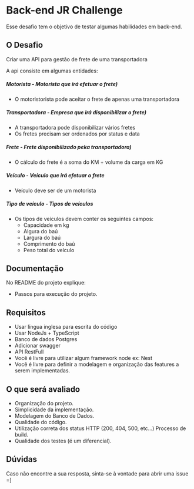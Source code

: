 # Back-end JR Challenge
Esse desafio tem o objetivo de testar algumas habilidades em back-end.

## O Desafio
Criar uma API para gestão de frete de uma transportadora

A api consiste em algumas entidades:

##### Motorista - Motorista que irá efetuar o frete)
- O motoristorista pode aceitar o frete de apenas uma transportadora

##### Transportadora - Empresa que irá disponibilizar o frete)
- A transportadora pode disponibilizar vários fretes
- Os fretes precisam ser ordenados por status e data

##### Frete - Frete disponibilizado peka transportadora)
- O cálculo do frete é a soma do KM + volume da carga em KG

##### Veículo - Veículo que irá efetuar o frete
- Veículo deve ser de um motorista

##### Tipo de veículo - Tipos de veículos
 - Os tipos de veículos devem conter os seguintes campos:
	- Capacidade em kg
	- Algura do baú
	- Largura do baú
	- Comprimento do baú
	- Peso total do veículo


## Documentação
 No README do projeto explique:
- Passos para execução do projeto.

## Requisitos
 - Usar língua inglesa para escrita do código
 - Usar NodeJs + TypeScript
 - Banco de dados Postgres
 - Adicionar swagger 
 -  API RestFull
 - Você é livre para utilizar algum framework node ex: Nest 
 - Você é livre para definir a modelagem e organização das features a serem implementadas.

## O que será avaliado
 - Organização do projeto.
 - Simplicidade da implementação.
 - Modelagem do Banco de Dados.
 - Qualidade do código.
 - Utilização correta dos status HTTP (200, 404, 500, etc...)
 Processo de build.
 - Qualidade dos testes (é um diferencial).

## Dúvidas
Caso não encontre a sua resposta, sinta-se à vontade para abrir uma issue =]


